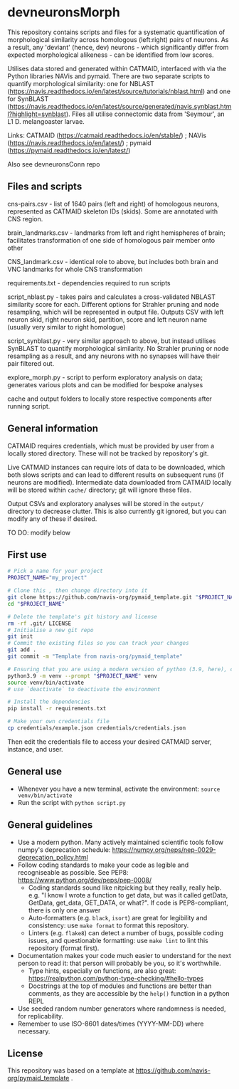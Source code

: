 # devneuronsMorph


This repository contains scripts and files for a systematic quantification of morphological similarity across homologous (left:right) pairs of neurons. As a result, any 'deviant' (hence, dev) neurons - which significantly differ from expected morphological alikeness - can be identified from low scores. 

Utilises data stored and generated within CATMAID, interfaced with via the Python libraries NAVis and pymaid. There are two separate scripts to quantify morphological similarity: one for NBLAST (https://navis.readthedocs.io/en/latest/source/tutorials/nblast.html) and one for SynBLAST (https://navis.readthedocs.io/en/latest/source/generated/navis.synblast.html?highlight=synblast). Files all utilise connectomic data from 'Seymour', an L1 D. melangoaster larvae.

Links: CATMAID (https://catmaid.readthedocs.io/en/stable/) ; NAVis (https://navis.readthedocs.io/en/latest/) ; pymaid (https://pymaid.readthedocs.io/en/latest/)

Also see devneuronsConn repo


## Files and scripts


cns-pairs.csv - list of 1640 pairs (left and right) of homologous neurons, represented as CATMAID skeleton IDs (skids). Some are annotated with CNS region. 

brain_landmarks.csv - landmarks from left and right hemispheres of brain; facilitates transformation of one side of homologous pair member onto other

CNS_landmark.csv - identical role to above, but includes both brain and VNC landmarks for whole CNS transformation

requirements.txt - dependencies required to run scripts

script_nblast.py - takes pairs and calculates a cross-validated NBLAST similarity score for each. Different options for Strahler pruning and node resampling, which will be represented in output file. Outputs CSV with left neuron skid, right neuron skid, partition, score and left neuron name (usually very similar to right homologue) 

script_synblast.py - very similar approach to above, but instead utilises SynBLAST to quantify morphological similarity. No Strahler pruning or node resampling as a result, and any neurons with no synapses will have their pair filtered out.

explore_morph.py - script to perform exploratory analysis on data; generates various plots and can be modified for bespoke analyses

cache and output folders to locally store respective components after running script.


## General information


CATMAID requires credentials, which must be provided by user from a locally stored directory. These will not be tracked by repository's git.

Live CATMAID instances can require lots of data to be downloaded, which both slows scripts and can lead to different results on subsequent runs (if neurons are modified). Intermediate data downloaded from CATMAID locally will be stored within `cache/` directory; git will ignore these files.

Output CSVs and exploratory analyses will be stored in the `output/` directory to decrease clutter. This is also currently git ignored, but you can modify any of these if desired.


TO DO: modify below


## First use


```sh
# Pick a name for your project
PROJECT_NAME="my_project"

# Clone this , then change directory into it
git clone https://github.com/navis-org/pymaid_template.git "$PROJECT_NAME"
cd "$PROJECT_NAME"

# Delete the template's git history and license
rm -rf .git/ LICENSE
# Initialise a new git repo
git init
# Commit the existing files so you can track your changes
git add .
git commit -m "Template from navis-org/pymaid_template"

# Ensuring that you are using a modern version of python (3.9, here), create and activate a virtual environment
python3.9 -m venv --prompt "$PROJECT_NAME" venv
source venv/bin/activate
# use `deactivate` to deactivate the environment

# Install the dependencies
pip install -r requirements.txt

# Make your own credentials file
cp credentials/example.json credentials/credentials.json
```

Then edit the credentials file to access your desired CATMAID server, instance, and user.


## General use


- Whenever you have a new terminal, activate the environment: `source venv/bin/activate`
- Run the script with `python script.py`


## General guidelines


- Use a modern python. Many actively maintained scientific tools follow numpy's deprecation schedule: https://numpy.org/neps/nep-0029-deprecation_policy.html
- Follow coding standards to make your code as legible and recogniseable as possible. See PEP8: https://www.python.org/dev/peps/pep-0008/
  - Coding standards sound like nitpicking but they really, really help. e.g. "I know I wrote a function to get data, but was it called getData, GetData, get_data, GET_DATA, or what?". If code is PEP8-compliant, there is only one answer
  - Auto-formatters (e.g. `black`, `isort`) are great for legibility and consistency: use `make format` to format this repository.
  - Linters (e.g. `flake8`) can detect a number of bugs, possible coding issues, and questionable formatting: use `make lint` to lint this repository (format first).
- Documentation makes your code much easier to understand for the next person to read it: that person will probably be you, so it's worthwhile.
  - Type hints, especially on functions, are also great: https://realpython.com/python-type-checking/#hello-types
  - Docstrings at the top of modules and functions are better than comments, as they are accessible by the `help()` function in a python REPL
- Use seeded random number generators where randomness is needed, for replicability.
- Remember to use ISO-8601 dates/times (YYYY-MM-DD) where necessary.


## License


This repository was based on a template at https://github.com/navis-org/pymaid_template .

